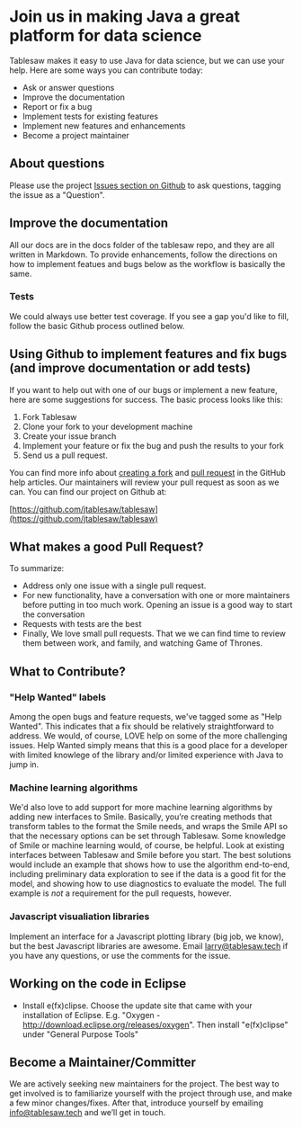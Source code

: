 Join us in making Java a great platform for data science
========================================================

Tablesaw makes it easy to use Java for data science, but we can use your help. Here are some ways you can contribute today:

* Ask or answer questions
* Improve the documentation
* Report or fix a bug
* Implement tests for existing features
* Implement new features and enhancements
* Become a project maintainer

## About questions

Please use the project [Issues section on Github](https://github.com/jtablesaw/tablesaw/issues) to ask questions, tagging the issue as a "Question".

## Improve the documentation
All our docs are in the docs folder of the tablesaw repo, and they are all written in Markdown. To provide enhancements, follow the directions on how to implement featues and bugs below as the workflow is basically the same.

### Tests
We could always use better test coverage. If you see a gap you'd like to fill, follow the basic Github process outlined below. 

## Using Github to implement features and fix bugs (and improve documentation or add tests)

If you want to help out with one of our bugs or implement a new feature, here are some suggestions for success.  The basic process looks like this:

1. Fork Tablesaw
2. Clone your fork to your development machine
3. Create your issue branch
4. Implement your feature or fix the bug and push the results to your fork
5. Send us a pull request.

You can find more info about [creating a fork](https://help.github.com/articles/fork-a-repo/) and [pull request](https://help.github.com/articles/creating-a-pull-request-from-a-fork/) in the GitHub help articles. Our maintainers will review your pull request as soon as we can. You can find our project on Github at:

[https://github.com/jtablesaw/tablesaw](https://github.com/jtablesaw/tablesaw)

## What makes a good Pull Request?

To summarize:

* Address only one issue with a single pull request.
* For new functionality, have a conversation with one or more maintainers before putting in too much work. Opening an issue is a good way to start the conversation
* Requests with tests are the best
* Finally, We love small pull requests. That we we can find time to review them between work, and family, and watching Game of Thrones.

## What to Contribute?
### "Help Wanted" labels
Among the open bugs and feature requests, we've tagged some as "Help Wanted". This indicates that a fix should be relatively straightforward to address. We would, of course, LOVE help on some of the more challenging issues. Help Wanted simply means that this is a good place for a developer with limited knowlege of the library and/or limited experience with Java to jump in. 

### Machine learning algorithms
We'd also love to add support for more machine learning algorithms by adding new interfaces to Smile.  Basically, you’re creating methods that transform tables to the format the Smile needs, and wraps the Smile API so that the necessary options can be set through Tablesaw. Some knowledge of Smile or machine learning would, of course, be helpful. Look at existing interfaces between Tablesaw and Smile before you start. The best solutions would include an example that shows how to use the algorithm end-to-end, including preliminary data exploration to see if the data is a good fit for the model, and showing how to use diagnostics to evaluate the model. The full example is _not_ a requirement for the pull requests, however. 

### Javascript visualiation libraries
Implement an interface for a Javascript plotting library (big job, we know), but the best Javascript libraries are awesome.
Email larry@tablesaw.tech if you have any questions, or use the comments for the issue.

## Working on the code in Eclipse

* Install e(fx)clipse. Choose the update site that came with your installation of Eclipse. E.g. "Oxygen - http://download.eclipse.org/releases/oxygen". Then install "e(fx)clipse" under "General Purpose Tools"

## Become a Maintainer/Committer

We are actively seeking new maintainers for the project. The best way to get involved is to familiarize yourself with the project through use, and make a few minor changes/fixes. After that, introduce yourself by emailing info@tablesaw.tech and we’ll get in touch.
